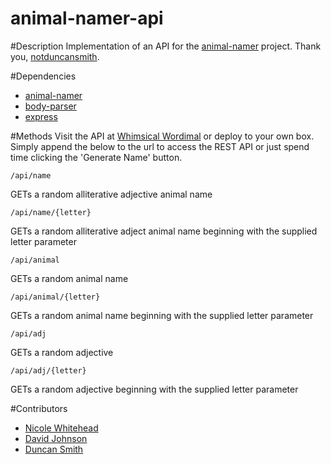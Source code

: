 animal-namer-api
================
#Description
Implementation of an API for the [animal-namer](https://github.com/notduncansmith/animal-namer) project. Thank you, [notduncansmith](https://github.com/notduncansmith). 

#Dependencies
* [animal-namer](https://github.com/notduncansmith/animal-namer)
* [body-parser](https://www.npmjs.org/package/body-parser)
* [express](https://www.npmjs.org/package/express)

#Methods
Visit the API at [Whimsical Wordimal](http://www.whimsicalwordimal.com/) or deploy to your own box. Simply append the below to the url to access the REST API or just spend time clicking the 'Generate Name' button. 

```
/api/name
```
GETs a random alliterative adjective animal name

```
/api/name/{letter}
```
GETs a random alliterative adject animal name beginning with the supplied letter parameter

```
/api/animal
```
GETs a random animal name

```
/api/animal/{letter}
```
GETs a random animal name beginning with the supplied letter parameter

```
/api/adj
```
GETs a random adjective

```
/api/adj/{letter}
```
GETs a random adjective beginning with the supplied letter parameter

#Contributors
* [Nicole Whitehead](https://github.com/ncwhitehead)
* [David Johnson](https://github.com/dhjohn0)
* [Duncan Smith](https://github.com/notduncansmith)
